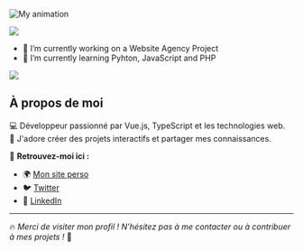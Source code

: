 ![My animation](./assets/readme.gif)

![](https://komarev.com/ghpvc/?username=jkengineer42&style=flat-square)

- 🔭 I’m currently working on a Website Agency Project
- 🌱 I’m currently learning Pyhton, JavaScript and PHP

![](http://github-profile-summary-cards.vercel.app/api/cards/profile-details?username=jkengineer42&theme=apprentice)

## À propos de moi

💻 Développeur passionné par Vue.js, TypeScript et les technologies web.  
📌 J'adore créer des projets interactifs et partager mes connaissances.

🔗 **Retrouvez-moi ici :**  
- 🌍 [Mon site perso](https://ton-site.com)  
- 🐦 [Twitter](https://twitter.com/ton-profil)  
- 🔗 [LinkedIn](https://linkedin.com/in/ton-profil)

---

🔥 *Merci de visiter mon profil ! N’hésitez pas à me contacter ou à contribuer à mes projets !* 🚀
